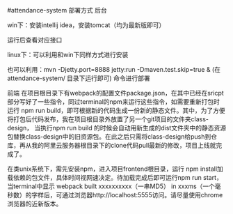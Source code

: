 #attendance-system 部署方式
后台

win下：安装intellij idea，安装tomcat（均为最新版即可）

运行后查看对应接口

linux下：可以利用和win下同样方式进行安装

也可以利用：mvn -Djetty.port=8888 jetty:run -Dmaven.test.skip=true & (在attendance-system/ 目录下运行即可) 命令进行部署

前端
在项目根目录下有webpack的配置文件package.json，在其中已经在sricpt部分写好了一些指令，同过terminal的npm来运行这些指令，如需要重新打包时 运行 npm run build，即可根据新的代码生成一份新的静态文件。其中，为了方便将打包后代码发布，我在项目根目录外放置了另一个git项目的文件夹class-design， 当执行npm run build 的时候会自动用新生成的dist文件夹中的静态资源包替换class-design中的旧资源包。在此之后只需将class-design给push到仓库，再从我的阿里云服务器根目录下的clone代码pull最新的修改，项目上线就完成了。

在类unix系统下，需先安装npm，进入项目frontend根目录，运行 npm install加载依赖的包文件，具体时间视网速决定。待加载完成后即可运行npm run start，当terminal中显示 webpack built xxxxxxxxxx（一串MD5） in xxxms（一个毫秒数）的字样后，可通过浏览器http://localhost:5555访问。请尽量使用chrome浏览器的近新版本。


